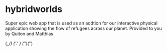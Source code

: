 # hybridworlds
Super epic web app that is used as an addtion for our interactive physical application showing the flow of refugees across our planet. 
Provided to you by Quiton and Matthias 

(\__/)
('.' )
(")_(")